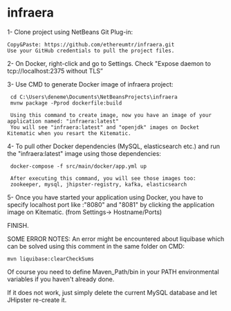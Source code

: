 # infraera
    
1- Clone project using NetBeans Git Plug-in:
   
    Copy&Paste: https://github.com/ethereumtr/infraera.git
    Use your GitHub credentials to pull the project files.

 2- On Docker, right-click and go to Settings.
    Check "Expose daemon to tcp://localhost:2375 without TLS”
 
 
 3- Use CMD to generate Docker image of infraera project:
     
     cd C:\Users\deneme\Documents\NetBeansProjects\infraera
     mvnw package -Pprod dockerfile:build
     
     Using this command to create image, now you have an image of your application named: "infraera:latest"
     You will see "infraera:latest" and "openjdk" images on Docket Kitematic when you resart the Kitematic.
 
 4-  To pull other Docker dependencies (MySQL, elasticsearch etc.) and run the "infraera:latest" image using those dependencies:
  
     docker-compose -f src/main/docker/app.yml up
     
     After executing this command, you will see those images too:
     zookeeper, mysql, jhipster-registry, kafka, elasticsearch
 5- Once you have started your application using Docker, you have to specify localhost port like :"8080" and "8081" by clicking the application image on Kitematic. (from Settings-> Hostname/Ports)

   FINISH.
   
   

  SOME ERROR NOTES:
  An error might be encountered about liquibase which can be solved using this comment in the same folder on CMD: 
  
    mvn liquibase:clearCheckSums
  
  Of course you need to define Maven_Path/bin in your PATH environmental variables if you haven't already done.
  
  If it does not work, just simply delete the current MySQL database and let JHipster re-create it.
